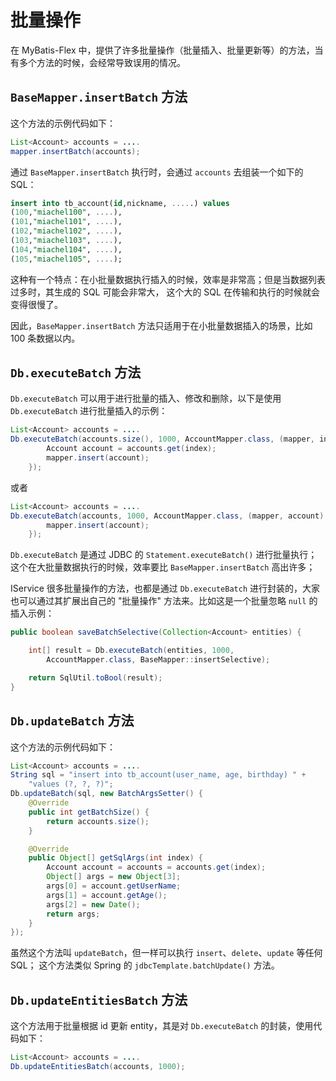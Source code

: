 # 批量操作

在 MyBatis-Flex 中，提供了许多批量操作（批量插入、批量更新等）的方法，当有多个方法的时候，会经常导致误用的情况。



## `BaseMapper.insertBatch` 方法

这个方法的示例代码如下：

```java
List<Account> accounts = ....
mapper.insertBatch(accounts);
```
通过 `BaseMapper.insertBatch` 执行时，会通过 `accounts` 去组装一个如下的 SQL：

```sql
insert into tb_account(id,nickname, .....) values
(100,"miachel100", ....),
(101,"miachel101", ....),
(102,"miachel102", ....),
(103,"miachel103", ....),
(104,"miachel104", ....),
(105,"miachel105", ....);
```
这种有一个特点：在小批量数据执行插入的时候，效率是非常高；但是当数据列表过多时，其生成的 SQL 可能会非常大， 这个大的 SQL
在传输和执行的时候就会变得很慢了。

因此，`BaseMapper.insertBatch` 方法只适用于在小批量数据插入的场景，比如 100 条数据以内。

## `Db.executeBatch` 方法

`Db.executeBatch` 可以用于进行批量的插入、修改和删除，以下是使用 `Db.executeBatch` 进行批量插入的示例：

```java
List<Account> accounts = ....
Db.executeBatch(accounts.size(), 1000, AccountMapper.class, (mapper, index) -> {
        Account account = accounts.get(index);
        mapper.insert(account);
    });
```

或者


```java
List<Account> accounts = ....
Db.executeBatch(accounts, 1000, AccountMapper.class, (mapper, account) -> {
        mapper.insert(account);
    });
```


`Db.executeBatch` 是通过 JDBC 的 `Statement.executeBatch()` 进行批量执行；这个在大批量数据执行的时候，效率要比 `BaseMapper.insertBatch` 高出许多；

IService 很多批量操作的方法，也都是通过 `Db.executeBatch` 进行封装的，大家也可以通过其扩展出自己的 "批量操作" 方法来。比如这是一个批量忽略 `null` 的插入示例：

```java
public boolean saveBatchSelective(Collection<Account> entities) {

    int[] result = Db.executeBatch(entities, 1000,
        AccountMapper.class, BaseMapper::insertSelective);

    return SqlUtil.toBool(result);
}
```



## `Db.updateBatch` 方法

这个方法的示例代码如下：

```java
List<Account> accounts = ....
String sql = "insert into tb_account(user_name, age, birthday) " +
    "values (?, ?, ?)";
Db.updateBatch(sql, new BatchArgsSetter() {
    @Override
    public int getBatchSize() {
        return accounts.size();
    }

    @Override
    public Object[] getSqlArgs(int index) {
        Account account = accounts = accounts.get(index);
        Object[] args = new Object[3];
        args[0] = account.getUserName;
        args[1] = account.getAge();
        args[2] = new Date();
        return args;
    }
});
```

虽然这个方法叫 `updateBatch`，但一样可以执行 `insert`、`delete`、`update` 等任何 SQL； 这个方法类似 Spring 的 `jdbcTemplate.batchUpdate()` 方法。


## `Db.updateEntitiesBatch` 方法
这个方法用于批量根据 id 更新 entity，其是对 `Db.executeBatch` 的封装，使用代码如下：

```java
List<Account> accounts = ....
Db.updateEntitiesBatch(accounts, 1000);
```
